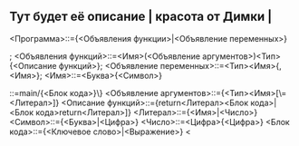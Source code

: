 ## Тут будет её описание | красота от Димки | <main>

<Программа>::={<Объявления функции>|<Объявление переменных>}<main>;
<Объявления функций>::=<Имя>(<Объявление аргументов>)<Тип>\{<Описание функций>\};
<Объявление переменных>::=<Тип><Имя>{,<Имя>};
<Имя>::=<Буква>{<Символ>}
<main>::=main/{<Блок кода>}\}
<Объявление аргументов>::={<Тип><Имя>[\=<Литерал>]}
<Описание функций>::={return<Литерал><Блок кода>|<Блок кода>return<Литерал>]}
<Литерал>::={<Имя>|<Число>}
<Символ>::={<Буква>|<Цифра>}
<Число>::=<Цифра>{<Цифра>}
<Блок кода>::={<Ключевое слово>|<Выражение>}
<


